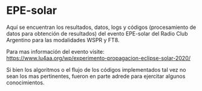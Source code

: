 # EPE-solar

Aquí se encuentran los resultados, datos, logs y códigos (procesamiento de datos para obtención de resultados) del evento EPE-solar del Radio Club Argentino para las modalidades WSPR y FT8.

Para mas información del evento visite: https://www.lu4aa.org/wp/experimento-propagacion-eclipse-solar-2020/

Si bien los algoritmos o el flujo de los códigos implementados tal vez no sean los mas pertinentes, fueron en parte adrede para ejercitar algunos conocimientos.
